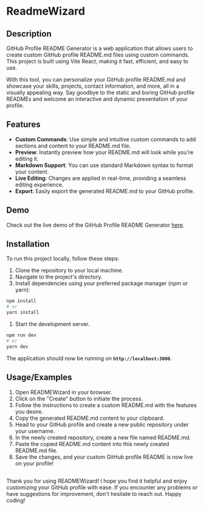 
# ReadmeWizard

## Description
GitHub Profile README Generator is a web application that allows users to create custom GitHub profile README.md files using custom commands. This project is built using Vite React, making it fast, efficient, and easy to use.

With this tool, you can personalize your GitHub profile README.md and showcase your skills, projects, contact information, and more, all in a visually appealing way. Say goodbye to the static and boring GitHub profile READMEs and welcome an interactive and dynamic presentation of your profile.

## Features

- **Custom Commands**: Use simple and intuitive custom commands to add sections and content to your README.md file.
- **Preview**: Instantly preview how your README.md will look while you're editing it.
- **Markdown Support**: You can use standard Markdown syntax to format your content.
- **Live Editing**: Changes are applied in real-time, providing a seamless editing experience.
- **Export**: Easily export the generated README.md to your GitHub profile.


## Demo

Check out the live demo of the GitHub Profile README Generator [here](https://readme-wiz.vercel.app/).


## Installation

To run this project locally, follow these steps:

1. Clone the repository to your local machine.
2. Navigate to the project's directory.
3. Install dependencies using your preferred package manager (npm or yarn):

```bash
npm install
# or
yarn install
```
1. Start the development server.

```bash
npm run dev
# or
yarn dev
```
The application should now be running on **`http://localhost:3000`**.

    
## Usage/Examples

1. Open READMEWizard in your browser.
2. Click on the "Create" button to initiate the process.
3. Follow the instructions to create a custom README.md with the features you desire.
4. Copy the generated README.md content to your clipboard.
5. Head to your GitHub profile and create a new public repository under your username.
6. In the newly created repository, create a new file named README.md.
7. Paste the copied README.md content into this newly created README.md file.
8. Save the changes, and your custom GitHub profile README is now live on your profile!


## 

Thank you for using READMEWizard! I hope you find it helpful and enjoy customizing your GitHub profile with ease. If you encounter any problems or have suggestions for improvement, don't hesitate to reach out. Happy coding!

